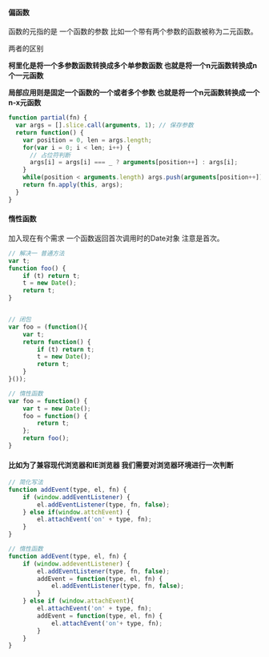 #### 偏函数

函数的元指的是 一个函数的参数 比如一个带有两个参数的函数被称为二元函数。

两者的区别

**柯里化是将一个多参数函数转换成多个单参数函数 也就是将一个n元函数转换成n个一元函数**

**局部应用则是固定一个函数的一个或者多个参数 也就是将一个n元函数转换成一个n-x元函数**



```javascript
function partial(fn) {
  var args = [].slice.call(arguments, 1); // 保存参数
  return function() {
    var position = 0, len = args.length;
    for(var i = 0; i < len; i++) {
      // 占位符判断
      args[i] = args[i] === _ ? arguments[position++] : args[i];
    }
    while(position < arguments.length) args.push(arguments[position++]);
    return fn.apply(this, args);
  }
}
```



#### 惰性函数

加入现在有个需求 一个函数返回首次调用时的Date对象 注意是首次。

```javascript
// 解决一 普通方法
var t;
function foo() {
    if (t) return t;
    t = new Date();
    return t;
}


// 闭包
var foo = (function(){
    var t;
    return function() {
        if (t) return t;
        t = new Date();
        return t;
    }
}());

// 惰性函数
var foo = function() {
    var t = new Date();
    foo = function() {
        return t;
    };
    return foo();
}

```

#### 比如为了兼容现代浏览器和IE浏览器 我们需要对浏览器环境进行一次判断

```javascript
// 简化写法
function addEvent(type, el, fn) {
    if (window.addEventListener) {
        el.addEventListener(type, fn, false);
    } else if(window.attchEvent) {
		el.attachEvent('on' + type, fn);
    }
}

// 惰性函数
function addEvent(type, el, fn) {
    if (window.addeventListener) {
        el.addEventListener(type, fn, false);
        addEvent = function(type, el, fn) {
            el.addEventListener(type, fn, false);
        }
    } else if (window.attachEvent){
        el.attachEvent('on' + type, fn);
        addEvent = function(type, el, fn) {
            el.attachEvent('on'+ type, fn);
        }
    }
}

```











